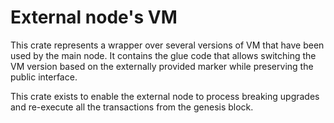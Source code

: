 # External node's VM

This crate represents a wrapper over several versions of VM that have been used by the main node. It contains the glue
code that allows switching the VM version based on the externally provided marker while preserving the public interface.

This crate exists to enable the external node to process breaking upgrades and re-execute all the transactions from the
genesis block.
